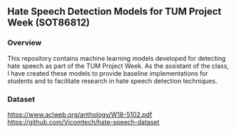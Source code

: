 ## Hate Speech Detection Models for TUM Project Week (SOT86812)

### Overview
This repository contains machine learning models developed for detecting hate speech as part of the TUM Project Week. As the assistant of the class, I have created these models to provide baseline implementations for students and to facilitate research in hate speech detection techniques.

### Dataset
https://www.aclweb.org/anthology/W18-5102.pdf
https://github.com/Vicomtech/hate-speech-dataset
